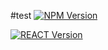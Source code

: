 #test
[![NPM Version][npm-image]][npm-url]

[![REACT Version][react-image]][npm-url]


<!-- Markdown link & img dfn's -->
[npm-image]: https://img.shields.io/npm/v/datadog-metrics.svg?style=flat-square
[npm-url]: https://npmjs.org/package/datadog-metrics

[react-image]: https://img.shields.io/badge/react-v18-blue
[npm-url]: https://www.npmjs.com/package/react
